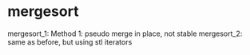 # mergesort

mergesort_1: Method 1: pseudo merge in place, not stable
mergesort_2: same as before, but using stl iterators